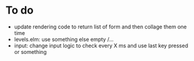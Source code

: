 
To do
======

* update rendering code to return list of form and then collage them one time
* levels.elm: use something else empty /...
* input: change input logic to check every X ms and use last key pressed or something
